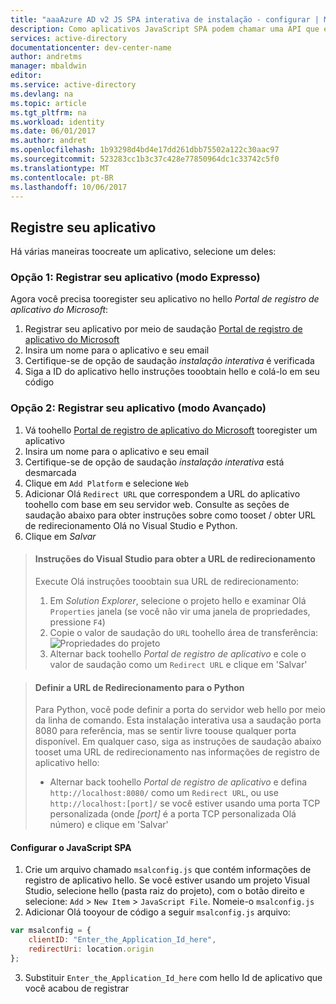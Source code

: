 ```yaml
---
title: "aaaAzure AD v2 JS SPA interativa de instalação - configurar | Microsoft Docs"
description: Como aplicativos JavaScript SPA podem chamar uma API que exige tokens de acesso pelo ponto de extremidade do Azure Active Directory v2
services: active-directory
documentationcenter: dev-center-name
author: andretms
manager: mbaldwin
editor: 
ms.service: active-directory
ms.devlang: na
ms.topic: article
ms.tgt_pltfrm: na
ms.workload: identity
ms.date: 06/01/2017
ms.author: andret
ms.openlocfilehash: 1b93298d4bd4e17dd261dbb75502a122c30aac97
ms.sourcegitcommit: 523283cc1b3c37c428e77850964dc1c33742c5f0
ms.translationtype: MT
ms.contentlocale: pt-BR
ms.lasthandoff: 10/06/2017
---
```

## <a name="register-your-application"></a>Registre seu aplicativo

Há várias maneiras toocreate um aplicativo, selecione um deles:

### <a name="option-1-register-your-application-express-mode"></a>Opção 1: Registrar seu aplicativo (modo Expresso)
Agora você precisa tooregister seu aplicativo no hello *Portal de registro de aplicativo do Microsoft*:

1.  Registrar seu aplicativo por meio de saudação [Portal de registro de aplicativo do Microsoft](https://apps.dev.microsoft.com/portal/register-app?appType=singlePageApp&appTech=javascriptSpa&step=configure)
2.  Insira um nome para o aplicativo e seu email
3.  Certifique-se de opção de saudação *instalação interativa* é verificada
4.  Siga a ID do aplicativo hello instruções tooobtain hello e colá-lo em seu código

### <a name="option-2-register-your-application-advanced-mode"></a>Opção 2: Registrar seu aplicativo (modo Avançado)

1. Vá toohello [Portal de registro de aplicativo do Microsoft](https://apps.dev.microsoft.com/portal/register-app) tooregister um aplicativo
2. Insira um nome para o aplicativo e seu email 
3. Certifique-se de opção de saudação *instalação interativa* está desmarcada
4.  Clique em `Add Platform` e selecione `Web`
5. Adicionar Olá `Redirect URL` que correspondem a URL do aplicativo toohello com base em seu servidor web. Consulte as seções de saudação abaixo para obter instruções sobre como tooset / obter URL de redirecionamento Olá no Visual Studio e Python.
6. Clique em *Salvar*

> #### <a name="visual-studio-instructions-for-obtaining-redirect-url"></a>Instruções do Visual Studio para obter a URL de redirecionamento
> Execute Olá instruções tooobtain sua URL de redirecionamento:
> 1.    Em *Solution Explorer*, selecione o projeto hello e examinar Olá `Properties` janela (se você não vir uma janela de propriedades, pressione `F4`)
> 2.    Copie o valor de saudação do `URL` toohello área de transferência:<br/> ![Propriedades do projeto](media/active-directory-singlepageapp-javascriptspa-configure/vs-project-properties-screenshot.png)<br />
> 3.    Alternar back toohello *Portal de registro de aplicativo* e cole o valor de saudação como um `Redirect URL` e clique em 'Salvar'

<p/>

> #### <a name="setting-redirect-url-for-python"></a>Definir a URL de Redirecionamento para o Python
> Para Python, você pode definir a porta do servidor web hello por meio da linha de comando. Esta instalação interativa usa a saudação porta 8080 para referência, mas se sentir livre toouse qualquer porta disponível. Em qualquer caso, siga as instruções de saudação abaixo tooset uma URL de redirecionamento nas informações de registro de aplicativo hello:<br/>
> - Alternar back toohello *Portal de registro de aplicativo* e defina `http://localhost:8080/` como um `Redirect URL`, ou use `http://localhost:[port]/` se você estiver usando uma porta TCP personalizada (onde *[port]* é a porta TCP personalizada Olá número) e clique em 'Salvar'


#### <a name="configure-your-javascript-spa"></a>Configurar o JavaScript SPA

1.  Crie um arquivo chamado `msalconfig.js` que contém informações de registro de aplicativo hello. Se você estiver usando um projeto Visual Studio, selecione hello (pasta raiz do projeto), com o botão direito e selecione: `Add`  >  `New Item`  >  `JavaScript File`. Nomeie-o `msalconfig.js`
2.  Adicionar Olá tooyour de código a seguir `msalconfig.js` arquivo:

```javascript
var msalconfig = {
    clientID: "Enter_the_Application_Id_here",
    redirectUri: location.origin
};
```
<ol start="3">
<li>
Substituir <code>Enter_the_Application_Id_here</code> com hello Id de aplicativo que você acabou de registrar
</li>
</ol>
